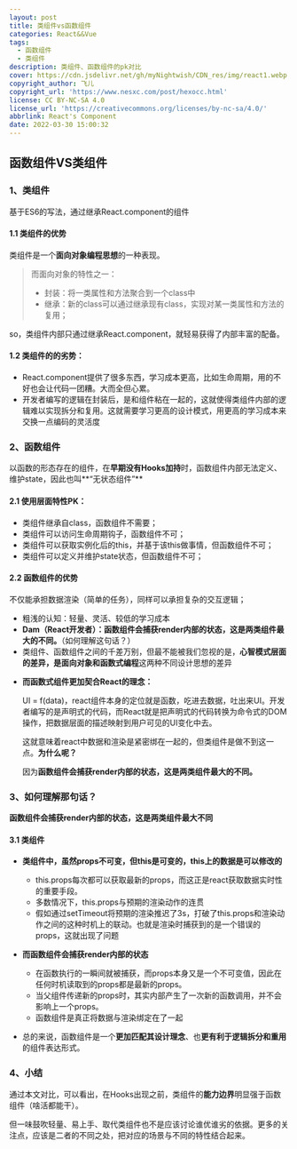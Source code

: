 ```yaml
---
layout: post
title: 类组件vs函数组件
categories: React&&Vue
tags:
  - 函数组件
  - 类组件
description: 类组件、函数组件的pk对比
cover: https://cdn.jsdelivr.net/gh/myNightwish/CDN_res/img/react1.webp
copyright_author: 飞儿
copyright_url: 'https://www.nesxc.com/post/hexocc.html'
license: CC BY-NC-SA 4.0
license_url: 'https://creativecommons.org/licenses/by-nc-sa/4.0/'
abbrlink: React's Component
date: 2022-03-30 15:00:32
---
```


## 函数组件VS类组件

### 1、类组件

基于ES6的写法，通过继承React.component的组件

#### 1.1 类组件的优势

类组件是一个**面向对象编程思想**的一种表现。

> 而面向对象的特性之一：
>
> - 封装：将一类属性和方法聚合到一个class中
> - 继承：新的class可以通过继承现有class，实现对某一类属性和方法的复用；

so，类组件内部只通过继承React.component，就轻易获得了内部丰富的配备。

#### 1.2 类组件的的劣势：

* React.component提供了很多东西，学习成本更高，比如生命周期，用的不好也会让代码一团糟。大而全但心累。
* 开发者编写的逻辑在封装后，是和组件粘在一起的，这就使得类组件内部的逻辑难以实现拆分和复用。这就需要学习更高的设计模式，用更高的学习成本来交换一点编码的灵活度

### 2、函数组件

以函数的形态存在的组件，在**早期没有Hooks加持**时，函数组件内部无法定义、维护state，因此也叫**“无状态组件”**

#### 2.1 使用层面特性PK：

* 类组件继承自class，函数组件不需要；
* 类组件可以访问生命周期钩子，函数组件不可；
* 类组件可以获取实例化后的this，并基于该this做事情，但函数组件不可；
* 类组件可以定义并维护state状态，但函数组件不可；

#### 2.2 函数组件的优势

不仅能承担数据渲染（简单的任务），同样可以承担复杂的交互逻辑；

* 粗浅的认知：轻量、灵活、较低的学习成本
* **Dam（React开发者）：函数组件会捕获render内部的状态，这是两类组件最大的不同。**（如何理解这句话？）
* 类组件、函数组件之间的千差万别，但最不能被我们忽视的是，**心智模式层面的差异，**是**面向对象和函数式编程**这两种不同设计思想的差异

- **而函数式组件更加契合React的理念：**

  UI = f(data)，react组件本身的定位就是函数，吃进去数据，吐出来UI。开发者编写的是声明式的代码，而React就是把声明式的代码转换为命令式的DOM操作，把数据层面的描述映射到用户可见的UI变化中去。

  这就意味着react中数据和渲染是紧密绑在一起的，但类组件是做不到这一点。**为什么呢？**

  因为**函数组件会捕获render内部的状态，这是两类组件最大的不同。**

### 3、如何理解那句话？

**函数组件会捕获render内部的状态，这是两类组件最大不同**

#### 3.1 类组件

- **类组件中，虽然props不可变，但this是可变的，this上的数据是可以修改的**
  - this.props每次都可以获取最新的props，而这正是react获取数据实时性的重要手段。
  - 多数情况下，this.props与预期的渲染动作的连贯
  - 假如通过setTimeout将预期的渲染推迟了3s，打破了this.props和渲染动作之间的这种时机上的联动。也就是渲染时捕获到的是一个错误的props，这就出现了问题

- **而函数组件会捕获render内部的状态**
  - 在函数执行的一瞬间就被捕获，而props本身又是一个不可变值，因此在任何时机读取到的props都是最新的props。
  - 当父组件传递新的props时，其实内部产生了一次新的函数调用，并不会影响上一个props。
  - 函数组件是真正将数据与渲染绑定在了一起
- 总的来说，函数组件是一个**更加匹配其设计理念**、也**更有利于逻辑拆分和重用**的组件表达形式。

### 4、小结

通过本文对比，可以看出，在Hooks出现之前，类组件的**能力边界**明显强于函数组件（啥活都能干）。

但一味鼓吹轻量、易上手、取代类组件也不是应该讨论谁优谁劣的依据。更多的关注点，应该是二者的不同之处，把对应的场景与不同的特性结合起来。
